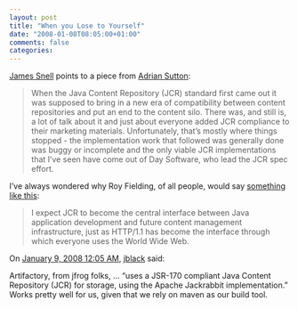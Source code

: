 ```yaml
---
layout: post
title: "When you Lose to Yourself"
date: "2008-01-08T08:05:00+01:00"
comments: false
categories: 
---
```


<p><a href="http://www.snellspace.com/wp/?p=846">James Snell</a> points to a piece from <a href="http://www.symphonious.net/2008/01/08/atom-is-the-new-jcr/">Adrian Sutton</a>:</p>

<blockquote>
<p>When the Java Content Repository (JCR) standard first came out it was supposed to bring in a new era of compatibility between content repositories and put an end to the content silo. There was, and still is, a lot of talk about it and just about everyone added JCR compliance to their marketing materials. Unfortunately, that&#8217;s mostly where things stopped - the implementation work that followed was generally done was buggy or incomplete and the only viable JCR implementations that I&#8217;ve seen have come out of Day Software, who lead the JCR spec effort.</p>
</blockquote>

<p>I&#8217;ve always wondered why Roy Fielding, of all people, would say <a href="http://www.webpronews.com/topnews/2004/09/21/day-implements-content-repository-api-for-java-technology-jcr-to-the-apache-software-foundation">something like this</a>:</p>

<blockquote>
<p>I expect JCR to become the central interface between Java application development and future content management infrastructure, just as HTTP/1.1 has become the interface through which everyone uses the World Wide Web.</p>
</blockquote>

<section class="comments">



<div class="comment" id="comment-1582">
On <a href="#comment-1582" title="Permalink to this comment">January  9, 2008 12:05 AM</a>, <a href="http://codebeneath.blogspot.com" title="http://codebeneath.blogspot.com" rel="nofollow">jblack</a>
said:
<p>Artifactory, from jfrog folks, &#8230; &#8220;uses a JSR-170 compliant Java Content Repository (JCR) for storage, using the Apache Jackrabbit implementation.&#8221;  Works pretty well for us, given that we rely on maven as our build tool.</p>


</section>

